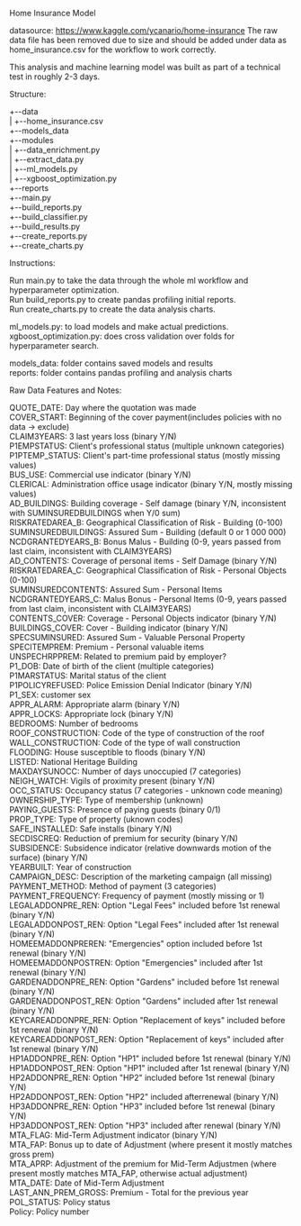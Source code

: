 Home Insurance Model

datasource: https://www.kaggle.com/ycanario/home-insurance
The raw data file has been removed due to size and should be added under data as home_insurance.csv for the workflow to work correctly.

This analysis and machine learning model was built as part of a technical test in roughly 2-3 days.

Structure:

+--data  
| +--home_insurance.csv  
+--models_data  
+--modules  
| +--data_enrichment.py  
| +--extract_data.py  
| +--ml_models.py  
| +--xgboost_optimization.py  
+--reports  
+--main.py  
+--build_reports.py  
+--build_classifier.py  
+--build_results.py  
+--create_reports.py  
+--create_charts.py  


Instructions:  

Run main.py to take the data through the whole ml workflow and hyperparameter optimization.  
Run build_reports.py to create pandas profiling initial reports.  
Run create_charts.py to create the data analysis charts.  

ml_models.py: to load models and make actual predictions.  
xgboost_optimization.py: does cross validation over folds for hyperparameter search.  

models_data: folder contains saved models and results  
reports: folder contains pandas profiling and analysis charts  


Raw Data Features and Notes:  

QUOTE_DATE: Day where the quotation was made   
COVER_START: Beginning of the cover payment(includes policies with no data -> exclude)  
CLAIM3YEARS: 3 last years loss (binary Y/N)  
P1EMPSTATUS: Client's professional status (multiple unknown categories)  
P1PTEMP_STATUS: Client's part-time professional status  (mostly missing values)  
BUS_USE: Commercial use indicator (binary Y/N)  
CLERICAL: Administration office usage indicator (binary Y/N, mostly missing values)  
AD_BUILDINGS: Building coverage - Self damage (binary Y/N, inconsistent with SUMINSUREDBUILDINGS when Y/0 sum)  
RISKRATEDAREA_B: Geographical Classification of Risk - Building (0-100)  
SUMINSUREDBUILDINGS: Assured Sum - Building (default 0 or 1 000 000)  
NCDGRANTEDYEARS_B: Bonus Malus - Building (0-9, years passed from last claim, inconsistent with CLAIM3YEARS)  
AD_CONTENTS: Coverage of personal items - Self Damage (binary Y/N)  
RISKRATEDAREA_C: Geographical Classification of Risk - Personal Objects (0-100)  
SUMINSUREDCONTENTS: Assured Sum - Personal Items   
NCDGRANTEDYEARS_C: Malus Bonus - Personal Items (0-9, years passed from last claim, inconsistent with CLAIM3YEARS)  
CONTENTS_COVER: Coverage - Personal Objects indicator (binary Y/N)  
BUILDINGS_COVER: Cover - Building indicator (binary Y/N)  
SPECSUMINSURED: Assured Sum - Valuable Personal Property  
SPECITEMPREM: Premium - Personal valuable items   
UNSPECHRPPREM: Related to premium paid by employer?   
P1_DOB: Date of birth of the client (multiple categories)  
P1MARSTATUS: Marital status of the client   
P1POLICYREFUSED: Police Emission Denial Indicator (binary Y/N)  
P1_SEX: customer sex  
APPR_ALARM: Appropriate alarm (binary Y/N)  
APPR_LOCKS: Appropriate lock (binary Y/N)  
BEDROOMS: Number of bedrooms  
ROOF_CONSTRUCTION: Code of the type of construction of the roof  
WALL_CONSTRUCTION: Code of the type of wall construction  
FLOODING: House susceptible to floods (binary Y/N)  
LISTED: National Heritage Building  
MAXDAYSUNOCC: Number of days unoccupied (7 categories)  
NEIGH_WATCH: Vigils of proximity present (binary Y/N)  
OCC_STATUS: Occupancy status (7 categories - unknown code meaning)  
OWNERSHIP_TYPE: Type of membership (unknown)  
PAYING_GUESTS: Presence of paying guests (binary 0/1)  
PROP_TYPE: Type of property (uknown codes)  
SAFE_INSTALLED: Safe installs (binary Y/N)  
SECDISCREQ: Reduction of premium for security (binary Y/N)  
SUBSIDENCE: Subsidence indicator (relative downwards motion of the surface) (binary Y/N)  
YEARBUILT: Year of construction  
CAMPAIGN_DESC: Description of the marketing campaign (all missing)  
PAYMENT_METHOD: Method of payment (3 categories)  
PAYMENT_FREQUENCY: Frequency of payment (mostly missing or 1)  
LEGALADDONPRE_REN: Option "Legal Fees" included before 1st renewal (binary Y/N)  
LEGALADDONPOST_REN: Option "Legal Fees" included after 1st renewal (binary Y/N)  
HOMEEMADDONPREREN: "Emergencies" option included before 1st renewal (binary Y/N)  
HOMEEMADDONPOSTREN: Option "Emergencies" included after 1st renewal (binary Y/N)  
GARDENADDONPRE_REN: Option "Gardens" included before 1st renewal (binary Y/N)  
GARDENADDONPOST_REN: Option "Gardens" included after 1st renewal (binary Y/N)  
KEYCAREADDONPRE_REN: Option "Replacement of keys" included before 1st renewal (binary Y/N)  
KEYCAREADDONPOST_REN: Option "Replacement of keys" included after 1st renewal (binary Y/N)  
HP1ADDONPRE_REN: Option "HP1" included before 1st renewal (binary Y/N)  
HP1ADDONPOST_REN: Option "HP1" included after 1st renewal (binary Y/N)  
HP2ADDONPRE_REN: Option "HP2" included before 1st renewal (binary Y/N)  
HP2ADDONPOST_REN: Option "HP2" included afterrenewal (binary Y/N)  
HP3ADDONPRE_REN: Option "HP3" included before 1st renewal (binary Y/N)  
HP3ADDONPOST_REN: Option "HP3" included after renewal (binary Y/N)  
MTA_FLAG: Mid-Term Adjustment indicator (binary Y/N)  
MTA_FAP: Bonus up to date of Adjustment (where present it mostly matches gross prem)  
MTA_APRP: Adjustment of the premium for Mid-Term Adjustmen (where present mostly matches MTA_FAP, otherwise actual adjustment)  
MTA_DATE: Date of Mid-Term Adjustment  
LAST_ANN_PREM_GROSS: Premium - Total for the previous year   
POL_STATUS: Policy status  
Policy: Policy number  
